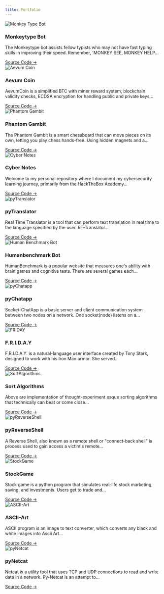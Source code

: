 ```yaml
---
title: Portfolio
---
```

<div class="project-container">
    <div class="project">
        <div class="project-image">
            <img src="/assets/Projects/MonkeyTypeBot.png" alt="Monkey Type Bot">
            <div class="overlay"></div>
        </div>
        <div class="project-content">
            <h3 class="project-title">Monkeytype Bot</h3>
            <p class="project-description">The Monkeytype bot assists fellow typists who may not have fast typing skills in improving their speed. Remember, 'MONKEY SEE, MONKEY HELP...</p>
            <a href="https://github.com/CuriousAvenger/MonkeyType-Bot">Source Code →</a>
        </div>
    </div>
    <div class="project">
        <div class="project-image">
            <img src="/assets/Projects/AevumCoin.png" alt="Aevum Coin">
            <div class="overlay"></div>
        </div>
        <div class="project-content">
            <h3 class="project-title">Aevum Coin</h3>
            <p class="project-description">AevumCoin is a simplified BTC with miner reward system, blockchain validity checks, ECDSA encryption for handling public and private keys...</p>
            <a href="https://github.com/CuriousAvenger/AevumChain">Source Code →</a>
        </div>
    </div>
    <div class="project">
        <div class="project-image">
            <img src="/assets/Projects/PhantomGambit.png" alt="Phantom Gambit">
            <div class="overlay"></div>
        </div>
        <div class="project-content">
            <h3 class="project-title">Phantom Gambit</h3>
            <p class="project-description">The Phantom Gambit is a smart chessboard that can move pieces on its own, letting you play chess hands-free. Using hidden magnets and a...</p>
            <a href="https://github.com/CuriousAvenger/PhantomGambit">Source Code →</a>
        </div>
    </div>
    <div class="project">
        <div class="project-image">
            <img src="/assets/Projects/CyberNotes.png" alt="Cyber Notes">
            <div class="overlay"></div>
        </div>
        <div class="project-content">
            <h3 class="project-title">Cyber Notes</h3>
            <p class="project-description">Welcome to my personal repository where I document my cybersecurity learning journey, primarily from the HackTheBox Academy...</p>
            <a href="https://notes.curiousavenger.net">Source Code →</a>
        </div>
    </div>
    <div class="project">
        <div class="project-image">
            <img src="/assets/Projects/pyTranslator.png" alt="pyTranslator">
            <div class="overlay"></div>
        </div>
        <div class="project-content">
            <h3 class="project-title">pyTranslator</h3>
            <p class="project-description">Real Time Translator is a tool that can perform text translation in real time to the language specified by the user. RT-Translator...</p>
            <a href="https://github.com/CuriousAvenger/pyTranslator">Source Code →</a>
        </div>
    </div>
    <div class="project">
        <div class="project-image">
            <img src="/assets/Projects/HumanBenchmarkBot.png" alt="Human Benchmark Bot">
            <div class="overlay"></div>
        </div>
        <div class="project-content">
            <h3 class="project-title">Humanbenchmark Bot</h3>
            <p class="project-description">HumanBenchmark is a popular website that measures one's ability with brain games and cognitive tests. There are several games each...</p>
            <a href="https://github.com/CuriousAvenger/HumanBenchmark-Bot">Source Code →</a>
        </div>
    </div>
    <div class="project">
        <div class="project-image">
            <img src="/assets/Projects/pyChatapp.png" alt="pyChatapp">
            <div class="overlay"></div>
        </div>
        <div class="project-content">
            <h3 class="project-title">pyChatapp</h3>
            <p class="project-description">Socket-ChatApp is a basic server and client communication system between two nodes on a network. One socket(node) listens on a...</p>
            <a href="https://github.com/CuriousAvenger/pyChatapp">Source Code →</a>
        </div>
    </div>
    <div class="project">
        <div class="project-image">
            <img src="/assets/Projects/FRIDAY.png" alt="FRIDAY">
            <div class="overlay"></div>
        </div>
        <div class="project-content">
            <h3 class="project-title">F.R.I.D.A.Y</h3>
            <p class="project-description">F.R.I.D.A.Y. is a natural-language user interface created by Tony Stark, designed to work with his Iron Man armor. She served...</p>
            <a href="https://github.com/CuriousAvenger/F.R.I.D.A.Y">Source Code →</a>
        </div>
    </div>
    <div class="project">
        <div class="project-image">
            <img src="/assets/Projects/SortAlgorithms.png" alt="SortAlgorithms">
            <div class="overlay"></div>
        </div>
        <div class="project-content">
            <h3 class="project-title">Sort Algorithms</h3>
            <p class="project-description">Above are implementation of thought-experiment esque sorting algorithms that technically can beat or come close...</p>
            <a href="https://github.com/CuriousAvenger/SortAlgorithms">Source Code →</a>
        </div>
    </div>
    <div class="project">
        <div class="project-image">
            <img src="/assets/Projects/pyReverseShell.png" alt="pyReverseShell">
            <div class="overlay"></div>
        </div>
        <div class="project-content">
            <h3 class="project-title">pyReverseShell</h3>
            <p class="project-description">A Reverse Shell, also known as a remote shell or "connect-back shell" is process used to gain access a victim's remote...</p>
            <a href="https://github.com/CuriousAvenger/pyReverseShell">Source Code →</a>
        </div>
    </div>
    <div class="project">
        <div class="project-image">
            <img src="/assets/Projects/StockGame.png" alt="StockGame">
            <div class="overlay"></div>
        </div>
        <div class="project-content">
            <h3 class="project-title">StockGame</h3>
            <p class="project-description">Stock game is a python program that simulates real-life stock marketing, saving, and investments. Users get to trade and...</p>
            <a href="https://github.com/CuriousAvenger/StockGame">Source Code →</a>
        </div>
    </div>
    <div class="project">
        <div class="project-image">
            <img src="/assets/Projects/ASCII-Art.png" alt="ASCII-Art">
            <div class="overlay"></div>
        </div>
        <div class="project-content">
            <h3 class="project-title">ASCII-Art</h3>
            <p class="project-description">ASCII program is an image to text converter, which converts any black and white images into Ascii Art...</p>
            <a href="https://github.com/CuriousAvenger/ASCII-Art">Source Code →</a>
        </div>
    </div>
    <div class="project">
        <div class="project-image">
            <img src="/assets/Projects/pyNetcat.png" alt="pyNetcat">
            <div class="overlay"></div>
        </div>
        <div class="project-content">
            <h3 class="project-title">pyNetcat</h3>
            <p class="project-description">Netcat is a utility tool that uses TCP and UDP connections to read and write data in a network. Py-Netcat is an attempt to...</p>
            <a href="https://github.com/CuriousAvenger/pyNetcat">Source Code →</a>
        </div>
    </div>
</div>